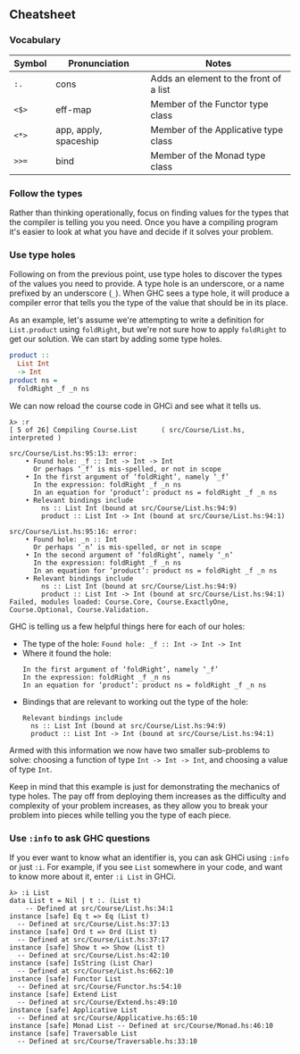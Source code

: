 ## Cheatsheet

### Vocabulary

|**Symbol**|**Pronunciation**    |**Notes**                             |
|----------|---------------------|------------------------------------  |
|`:.`      |cons                 |Adds an element to the front of a list|
|`<$>`     |eff-map              |Member of the Functor type class      |
|`<*>`     |app, apply, spaceship|Member of the Applicative type class  |
|`>>=`     |bind                 |Member of the Monad type class        |


### Follow the types

Rather than thinking operationally, focus on finding values for the types that the compiler is telling you you need.
Once you have a compiling program it's easier to look at what you have and decide if it solves your problem.

### Use type holes

Following on from the previous point, use type holes to discover the types of the values you need to
provide. A type hole is an underscore, or a name prefixed by an underscore (`_`). When GHC sees a
type hole, it will produce a compiler error that tells you the type of the value that should be in
its place.

As an example, let's assume we're attempting to write a definition for `List.product` using
`foldRight`, but we're not sure how to apply `foldRight` to get our solution. We can start by adding
some type holes.

```haskell
product ::
  List Int
  -> Int
product ns =
  foldRight _f _n ns
```

We can now reload the course code in GHCi and see what it tells us.

```
λ> :r
[ 5 of 26] Compiling Course.List      ( src/Course/List.hs, interpreted )

src/Course/List.hs:95:13: error:
    • Found hole: _f :: Int -> Int -> Int
      Or perhaps ‘_f’ is mis-spelled, or not in scope
    • In the first argument of ‘foldRight’, namely ‘_f’
      In the expression: foldRight _f _n ns
      In an equation for ‘product’: product ns = foldRight _f _n ns
    • Relevant bindings include
        ns :: List Int (bound at src/Course/List.hs:94:9)
        product :: List Int -> Int (bound at src/Course/List.hs:94:1)

src/Course/List.hs:95:16: error:
    • Found hole: _n :: Int
      Or perhaps ‘_n’ is mis-spelled, or not in scope
    • In the second argument of ‘foldRight’, namely ‘_n’
      In the expression: foldRight _f _n ns
      In an equation for ‘product’: product ns = foldRight _f _n ns
    • Relevant bindings include
        ns :: List Int (bound at src/Course/List.hs:94:9)
        product :: List Int -> Int (bound at src/Course/List.hs:94:1)
Failed, modules loaded: Course.Core, Course.ExactlyOne, Course.Optional, Course.Validation.
```

GHC is telling us a few helpful things here for each of our holes:

- The type of the hole: `Found hole: _f :: Int -> Int -> Int`
- Where it found the hole:
    ```
    In the first argument of ‘foldRight’, namely ‘_f’
    In the expression: foldRight _f _n ns
    In an equation for ‘product’: product ns = foldRight _f _n ns
    ```
- Bindings that are relevant to working out the type of the hole:
    ```
    Relevant bindings include
      ns :: List Int (bound at src/Course/List.hs:94:9)
      product :: List Int -> Int (bound at src/Course/List.hs:94:1)
    ```
    
Armed with this information we now have two smaller sub-problems to solve: choosing a function of
type `Int -> Int -> Int`, and choosing a value of type `Int`.

Keep in mind that this example is just for demonstrating the mechanics of type holes. The pay off
from deploying them increases as the difficulty and complexity of your problem increases, as they
allow you to break your problem into pieces while telling you the type of each piece.

### Use `:info` to ask GHC questions

If you ever want to know what an identifier is, you can ask GHCi using `:info` or just `:i`.
For example, if you see `List` somewhere in your code, and want to know more about it, enter
`:i List` in GHCi.

```
λ> :i List
data List t = Nil | t :. (List t)
  	-- Defined at src/Course/List.hs:34:1
instance [safe] Eq t => Eq (List t)
  -- Defined at src/Course/List.hs:37:13
instance [safe] Ord t => Ord (List t)
  -- Defined at src/Course/List.hs:37:17
instance [safe] Show t => Show (List t)
  -- Defined at src/Course/List.hs:42:10
instance [safe] IsString (List Char)
  -- Defined at src/Course/List.hs:662:10
instance [safe] Functor List
  -- Defined at src/Course/Functor.hs:54:10
instance [safe] Extend List
  -- Defined at src/Course/Extend.hs:49:10
instance [safe] Applicative List
  -- Defined at src/Course/Applicative.hs:65:10
instance [safe] Monad List -- Defined at src/Course/Monad.hs:46:10
instance [safe] Traversable List
  -- Defined at src/Course/Traversable.hs:33:10
```
